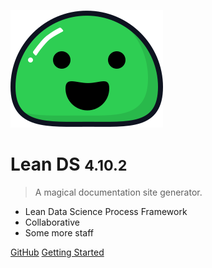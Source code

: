 ![logo](_media/icon.svg)

# Lean DS <small>4.10.2</small>

> A magical documentation site generator.

- Lean Data Science Process Framework
- Collaborative
- Some more staff

[GitHub](https://github.com/docsifyjs/docsify/)
[Getting Started](#docsify)
